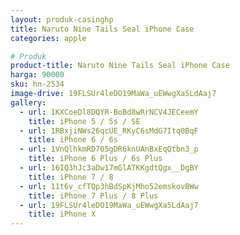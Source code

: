 ```yaml
---
layout: produk-casinghp
title: Naruto Nine Tails Seal iPhone Case
categories: apple

# Produk
product-title: Naruto Nine Tails Seal iPhone Case
harga: 90000
sku: hn-2534
image-drive: 19FLSUr4leDO19MaWa_uEWwgXa5LdAaj7
gallery:
  - url: 1KXCoeDl8DQYR-BoBd8wRrNCV4JECeemY
    title: iPhone 5 / 5s / SE
  - url: 1RBxjiNWs26qcUE_RKyC6sMdG7Itq0BqF
    title: iPhone 6 / 6s
  - url: 1VnQlhkmRD705gDR6knUAnBxEqQtbn3_p
    title: iPhone 6 Plus / 6s Plus
  - url: 16IQ3hJc3aDw17mGlATKKgdtQgx__DgBY
    title: iPhone 7 / 8
  - url: 11t6v_cfTQp3hBdSpKjMho52emskovBWw
    title: iPhone 7 Plus / 8 Plus
  - url: 19FLSUr4leDO19MaWa_uEWwgXa5LdAaj7
    title: iPhone X
---
```

